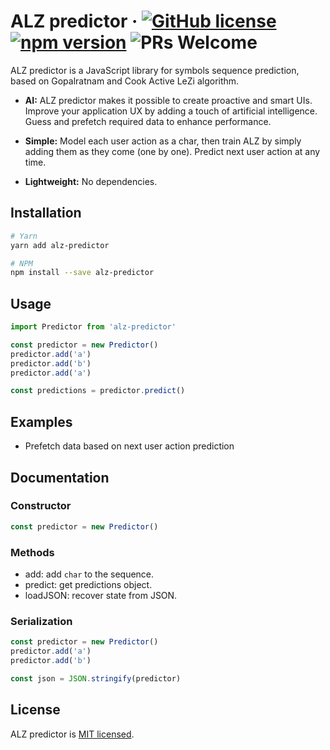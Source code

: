 # ALZ predictor &middot; [![GitHub license](https://img.shields.io/badge/license-MIT-blue.svg)](https://github.com/mudafar/alz-predictor/blob/master/LICENSE) [![npm version](https://img.shields.io/npm/v/alz-predictor.svg?style=flat)](https://www.npmjs.com/package/alz-predictor)  ![PRs Welcome](https://img.shields.io/badge/PRs-welcome-brightgreen.svg)

ALZ predictor is a JavaScript library for symbols sequence prediction, based on Gopalratnam and Cook Active LeZi algorithm.


* **AI:** ALZ predictor makes it possible to create proactive and smart UIs. Improve your application UX by adding a touch of artificial intelligence. Guess and prefetch required data to enhance performance. 

* **Simple:** Model each user action as a char, then train ALZ by simply adding them as they come (one by one). Predict next user action at any time. 

* **Lightweight:** No dependencies.   



## Installation
```bash
# Yarn
yarn add alz-predictor

# NPM
npm install --save alz-predictor
```


## Usage

```js
import Predictor from 'alz-predictor'

const predictor = new Predictor()
predictor.add('a')
predictor.add('b')
predictor.add('a')

const predictions = predictor.predict()
```

## Examples
- Prefetch data based on next user action prediction



## Documentation
### Constructor
```js
const predictor = new Predictor()
```

### Methods
- add: add `char` to the sequence.
- predict: get predictions object. 
- loadJSON: recover state from JSON. 

### Serialization
```js
const predictor = new Predictor()
predictor.add('a')
predictor.add('b')

const json = JSON.stringify(predictor)
```


## License
ALZ predictor is [MIT licensed](./LICENSE).